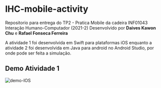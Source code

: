 # IHC-mobile-activity
Repositorio para entrega do TP2 - Pratica Mobile da cadeira INF01043 Interação Humano-Computador (2021-2) Desenvolvido por **Daives Kawon Chu** e **Rafael Fonseca Ferreira**  

A atividade 1 foi desenvolvida em Swift para plataformas iOS enquanto a atividade 2 foi desenvolvida em Java para android no Android Studio, por onde pode ser feita a simulação.

## Demo Atividade 1
![demo-IOS](https://github.com/daivesk/IHC-mobile-activity/blob/master/Activity%201/demo-gif.gif)
